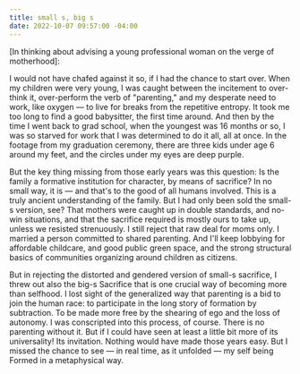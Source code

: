 ```yaml
---
title: small s, big s
date: 2022-10-07 09:57:00 -04:00
---
```


[In thinking about advising a young professional woman on the verge of motherhood]:

I would not have chafed against it so, if I had the chance to start over. When my children were very young, I was caught between the incitement to over-think it, over-perform the verb of "parenting," and my desperate need to work, like oxygen — to live for breaks from the repetitive entropy. It took me too long to find a good babysitter, the first time around. And then by the time I went back to grad school, when the youngest was 16 months or so, I was so starved for work that I was determined to do it all, all at once. In the footage from my graduation ceremony, there are three kids under age 6 around my feet, and the circles under my eyes are deep purple.

But the key thing missing from those early years was this question: Is the family a formative institution for character, by means of sacrifice? In no small way, it is — and that's to the good of all humans involved. This is a truly ancient understanding of the family. But I had only been sold the small-s version, see? That mothers were caught up in double standards, and no-win situations, and that the sacrifice required is mostly ours to take up, unless we resisted strenuously. I still reject that raw deal for moms only. I married a person committed to shared parenting. And I'll keep lobbying for affordable childcare, and good public green space, and the strong structural basics of communities organizing around children as citizens. 

But in rejecting the distorted and gendered version of small-s sacrifice, I threw out also the big-s Sacrifice that is one crucial way of becoming more than selfhood. I lost sight of the generalized way that parenting is a bid to join the human race: to participate in the long story of formation by subtraction. To be made more free by the shearing of ego and the loss of autonomy. I was conscripted into this process, of course. There is no parenting without it. But if I could have seen at least a little bit more of its universality! Its invitation. Nothing would have made those years easy. But I missed the chance to see — in real time, as it unfolded — my self being Formed in a metaphysical way. 